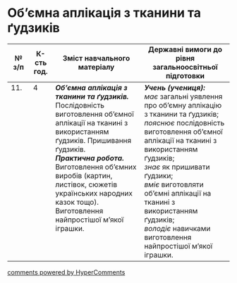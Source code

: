 <div id="hypercomments_widget" class="js-hypercomments-widget invisible"></div>

 # Об’ємна аплікація з тканини та ґудзиків

<table>
  <tr>
    <td width="10%" align="center"><b>№ з/п</b></td>
    <td width="10%" align="center"><b>К-сть год.</b></td>
    <td width="40%" align="center"><b>Зміст навчального матеріалу</b></td>
    <td width="60%" align="center"><b>Державні вимоги до рівня загальноосвітньої підготовки</b></td>
  </tr>
<tbody>
  <tr>
    <td width="10%" style="vertical-align:top !important;">
11.</td>
    <td width="10%" style="vertical-align:top !important;">
4</td>
    <td width="40%" style="vertical-align:top !important;">
<b><i>Об’ємна аплікація з тканини та ґудзиків.</i></b>  Послідовність виготовлення об’ємної аплікації на тканині з використанням ґудзиків. Пришивання ґудзиків.  <br>
<b><i>Практична робота.</i></b> <br>
 Виготовлення об’ємних виробів (картин, листівок, сюжетів українських народних казок тощо).<br>
Виготовлення найпростішої м’якої іграшки.<br>
</td>
    <td width="60%" style="vertical-align:top !important;">
<i><b>Учень (учениця):</b></i><br>
<i>має</i> загальні уявлення про об’ємну аплікацію з тканини та ґудзиків;<br>
<i>пояснює</i> послідовність виготовлення об’ємної аплікації на тканині з використанням ґудзиків;<br>
<i>знає</i> як пришивати ґудзики;<br>
<i>вміє</i> виготовляти об’ємні аплікації на тканині з використанням ґудзиків;<br>
<i>володіє</i> навичками виготовлення найпростішої м’якої іграшки.<br>
</td>
  </tr>
</tbody>
</table>

<div class="js-hypercomments-container">
<a href="http://hypercomments.com" class="hc-link" title="comments widget">comments powered by HyperComments</a>
</div>